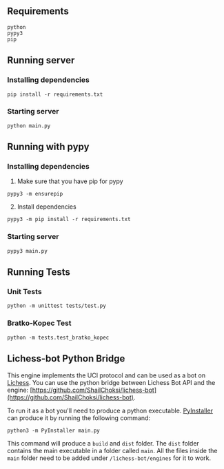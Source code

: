 
## Requirements

```
python
pypy3
pip
```
## Running server
### Installing dependencies

`pip install -r requirements.txt`

### Starting server

`python main.py`
## Running with pypy

### Installing dependencies

1. Make sure that you have pip for pypy

`pypy3 -m ensurepip`

2. Install dependencies

`pypy3 -m pip install -r requirements.txt`
### Starting server

`pypy3 main.py`

## Running Tests

### Unit Tests

`python -m unittest tests/test.py`
### Bratko-Kopec Test

`python -m tests.test_bratko_kopec`

## Lichess-bot Python Bridge

This engine implements the UCI protocol and can be used as a bot on [Lichess](https://lichess.org). You can use the python bridge between Lichess Bot API and the engine: [https://github.com/ShailChoksi/lichess-bot](https://github.com/ShailChoksi/lichess-bot). 

To run it as a bot you'll need to produce a python executable. [PyInstaller](https://pyinstaller.readthedocs.io/en/stable/) can produce it by running the following command:

`python3 -m PyInstaller main.py`

This command will produce a `build` and `dist` folder. The `dist` folder contains the main executable in a folder called `main`. All the files inside the `main` folder need to be added under `/lichess-bot/engines` for it to work.

